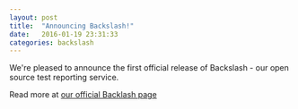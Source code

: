 ```yaml
---
layout: post
title:  "Announcing Backslash!"
date:   2016-01-19 23:31:33
categories: backslash
---
```


We're pleased to announce the first official release of Backslash - our open source test reporting service.

Read more at [our official Backlash page](/backslash ) 
			 
